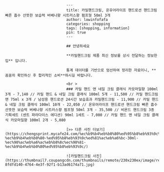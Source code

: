 
                                ---
                                title: 카밀핸드크림, 온유어라이프 핸드로션 핸드크림 빠른 흡수 산뜻한 보습력 버베나향 시트러스향 펌프형 50ml 3개
                                author: lowinfofafa
                                categories: shopping
                                tags: [shopping, information]
                                pin: true
                                ---

                                ## 안녕하세요
                                
                                **카밀핸드크림 제품 최신 정보를 상시 전달하는 정보한입** 입니다.
                                
                                통계 데이터를 기반으로 엄선하여 정리한 자료이니, **꼼꼼히 확인하신 후 합리적인 소비**하시길 바랍니다.
                                
                                <br >
                                ### 카밀 핸드 앤 네일 크림 클래식 카모마일향 100ml 3개 - 7,140 // 카밀 핸드 & 네일 크림 클래식 100ml 5개 - 11,500 // 카밀 핸드크림 맨 75ml x 3개 / 남성용 핸드로션 24시간 보습효과 카밀핸드크림 - 11,900 // 카밀 핸드 & 네일 크림 클래식 100ml 10개 - 22,050 // 온유어라이프 핸드로션 핸드크림 빠른 흡수 산뜻한 보습력 버베나향 시트러스향 펌프형 50ml 3개 - 35,500 // 비욘드 핸드크림 3종 기획세트 (센트 파라다이스 에디션) 90ml 1세트 - 7,080 // 카밀 핸드 앤 네일 크림 클래식 카모마일향 100ml 2개 - 5,080
                                
                                [>> 다른 사진 더보기](https://chengsprint.mycafe24.com/%ec%b9%b4%eb%b0%80%ed%95%b8%eb%93%9c%ed%81%ac%eb%a6%bc-%ec%b9%b4%eb%b0%80-%ed%95%b8%eb%93%9c%ed%81%ac%eb%a6%bc-30ml-%ec%98%ac%eb%a6%ac%eb%b8%8c%ec%98%81-%ec%b9%b4%eb%b0%80%ed%95%b8%eb%93%9c/)
                                
                                ![카밀핸드크림 사진](https://thumbnail7.coupangcdn.com/thumbnails/remote/230x230ex/image/retail/images/1672491399260385-8fdfd140-4764-4e3f-92f1-b13ad6174a71.jpg)
                                